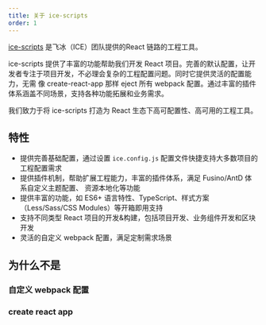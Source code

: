 ```yaml
---
title: 关于 ice-scripts
order: 1
---
```


[ice-scripts](https://github.com/alibaba/ice/tree/master/tools/ice-scripts) 是飞冰（ICE）团队提供的React 链路的工程工具。

ice-scripts 提供了丰富的功能帮助我们开发 React 项目。完善的默认配置，让开发者专注于项目开发，不必理会复杂的工程配置问题。同时它提供灵活的配置能力，无需
像 create-react-app 那样 eject 所有 webpack 配置。通过丰富的插件体系涵盖不同场景，支持各种功能拓展和业务需求。

我们致力于将 ice-scripts 打造为 React 生态下高可配置性、高可用的工程工具。

## 特性

- 提供完善基础配置，通过设置 `ice.config.js` 配置文件快捷支持大多数项目的工程配置需求
- 提供插件机制，帮助扩展工程能力，丰富的插件体系，满足 Fusino/AntD 体系自定义主题配置、 资源本地化等功能
- 提供丰富的功能，如 ES6+ 语言特性、TypeScript、样式方案（Less/Sass/CSS Modules）等开箱即用支持
- 支持不同类型 React 项目的开发&构建，包括项目开发、业务组件开发和区块开发
- 灵活的自定义 webpack 配置，满足定制需求场景

## 为什么不是

### 自定义 webpack 配置

### create react app